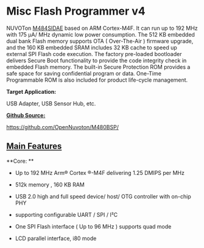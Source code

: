# Misc Flash Programmer v4

NUVOTon  [M484SIDAE](http://www.nuvoton.com.cn/products/microcontrollers/arm-cortex-m4-mcus/m484-usb-hs-otg-series/m484sidae/)  based on ARM Cortex-M4F. It can run up to 192 MHz with 175 µA/ MHz dynamic low power consumption. The 512 KB embedded dual bank Flash memory supports OTA ( Over-The-Air ) firmware upgrade, and the 160 KB embedded SRAM includes 32 KB cache to speed up external SPI Flash code execution. The factory pre-loaded bootloader delivers Secure Boot functionality to provide the code integrity check in embedded Flash memory. The built-in Secure Protection ROM provides a safe space for saving confidential program or data. One-Time Programmable ROM is also included for product life-cycle management.

**Target Application:**

USB Adapter, USB Sensor Hub, etc.

**[Github Source:](<http://www.nuvoton.com.cn/tool-and-software/software-development-tool/bsp>)**

https://github.com/OpenNuvoton/M480BSP/

## [Main Features](<http://www.nuvoton.com.cn/products/microcontrollers/arm-cortex-m4-mcus/m484-usb-hs-otg-series/m484sidae/>)

**Core: **

- Up to 192 MHz Arm® Cortex ®-M4F delivering 1.25 DMIPS per MHz
- 512k memory , 160 KB RAM
- USB 2.0 high and full speed device/ host/ OTG controller with on-chip PHY 
- supporting configurable UART / SPI / I²C
- One SPI Flash interface ( Up to 96 MHz ) supports quad mode

- LCD parallel interface, i80 mode



